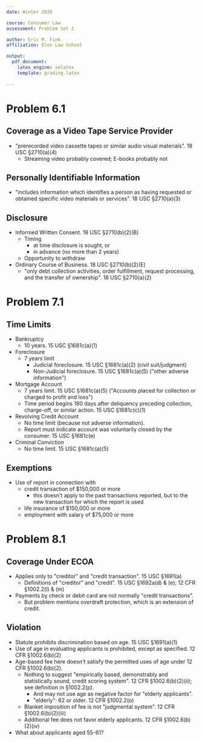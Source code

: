 ```yaml
---
date: Winter 2020

course: Consumer Law
assessment: Problem Set 2

author: Eric M. Fink
affiliation: Elon Law School 

output: 
  pdf_document:
    latex_engine: xelatex
    template: grading.latex
    
---
```



# Problem 6.1 

## Coverage as a Video Tape Service Provider
- "prerecorded video cassette tapes or similar audio visual materials". 18 USC §2710(a)(4)
    - Streaming video probably covered; E-books probably not 

## Personally Identifiable Information 
- "includes information which identifies a person as having requested or obtained specific video materials or services". 18 USC §2710(a)(3)

## Disclosure
- Informed Written Consent. 18 USC §2710(b)(2)(B)
    - Timing
        - at time disclosure is sought, or
        - in advance (no more than 2 years)
    - Opportunity to withdraw 
- Ordinary Course of Business. 18 USC §2710(b)(2)(E)
    - "only debt collection activities, order fulfillment, request processing, and the transfer of ownership". 18 USC §2710(a)(2)

# Problem 7.1

## Time Limits 
- Bankruptcy
	- 10 years. 15 USC §1681c(a)(1)
- Foreclosure 
	- 7 years limit 
    	- Judicial foreclosure. 15 USC §1681c(a)(2) (civil suit/judgment)
    	- Non-Judicial foreclosure. 15 USC §1681c(a)(5) ("other adverse information")
- Mortgage Account 
	- 7 years limit. 15 USC §1681c(a)(5) ("Accounts placed for collection or charged to profit and loss")
	- Time period begins 180 days after deliquency preceding collection, charge-off, or similar action. 15 USC §1681c(c)(1)
- Revolving Credit Account  
	- No time limit (because not adverse information). 
	- Report must indicate account was voluntarily closed by the consumer. 15 USC §1681c(e)
- Criminal Conviction
	- No time limit. 15 USC §1681c(a)(5)
	
## Exemptions
- Use of report in connection with
	- credit transaction of $150,000 or more 
		- this doesn't apply to the past transactions reported, but to the new transaction for which the report is used 
	- life insurance of $150,000 or more 
	- employment with salary of $75,000 or more 

# Problem 8.1

## Coverage Under ECOA
- Applies only to "creditor" and "credit transaction". 15 USC §1691(a)
    - Definitions of "creditor" and "credit". 15 USC §1692a(d) & (e); 12 CFR §1002.2(l) & (m)
- Payments by check or debit card are not normally "credit transactions". 
    - But problem mentions overdraft protection, which is an extension of credit. 

## Violation 
- Statute prohibits discrimination based on age. 15 USC §1691(a)(1)
- Use of age in evaluating applicants is prohibited, except as specified. 12 CFR §1002.6(b)(2)
- Age-based fee here doesn't satisfy the permitted uses of age under 12 CFR §1002.6(b)(2).
    - Nothing to suggest "empirically based, demonstrably and statistically sound, credit scoring system". 12 CFR §1002.6(b)(2)(ii); see definition in §1002.2(p). 
        - And may not use age as negative factor for "elderly applicants".
        - "elderly": 62 or older. 12 CFR §1002.2(o) 
    - Blanket imposition of fee is not "judgmental system". 12 CFR §1002.6(b)(2)(iii)
    - Additional fee does not favor elderly applicants. 12 CFR §1002.6(b)(2)(iv)
- What about applicants aged 55-61?